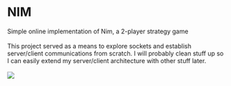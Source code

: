 # NIM
Simple online implementation of Nim, a 2-player strategy game <br>
<br>
This project served as a means to explore sockets and establish server/client communications from scratch. I will probably clean stuff up so I can easily extend my server/client architecture with other stuff later.
<br>
<br>
<image src="https://github.com/kkaarraacc/NIM/blob/master/Capture.PNG">
